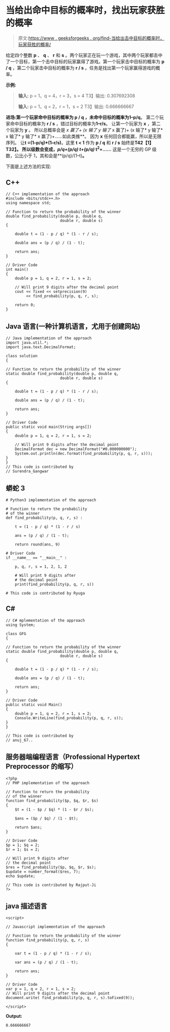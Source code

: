 # 当给出命中目标的概率时，找出玩家获胜的概率

> 原文:[https://www . geeksforgeeks . org/find-当给出击中目标的概率时，玩家获胜的概率/](https://www.geeksforgeeks.org/find-probability-that-a-player-wins-when-probabilities-of-hitting-the-target-are-given/)

给定四个整数 **p** 、 **q** 、 **r** 和 **s** 。两个玩家正在玩一个游戏，其中两个玩家都击中了一个目标，第一个击中目标的玩家赢得了游戏。第一个玩家击中目标的概率为 **p / q** ，第二个玩家击中目标的概率为 **r / s** 。任务是找出第一个玩家赢得游戏的概率。

**示例:**

> **输入:** p = 1，q = 4，r = 3，s = 4
> T3】输出: 0.307692308
> 
> **输入:** p = 1，q = 2，r = 1，s = 2
> T3】输出: 0.666666667

**进场:**第一个玩家命中目标的概率为 **p / q** ，未命中目标的概率为**1–p/q**。
第二个玩家命中目标的概率为 **r / s** ，错过目标的概率为**1–r/s**。
让第一个玩家为 **x** ，第二个玩家为 **y** 。
所以总概率会是 **x 赢了+ (x 输了* y 输了* x 赢了)+ (x 输了* y 输了* x 输了* y 输了* x 赢了)+……如此类推**。
因为 **x** 任何回合都能赢，所以是无限序列。
让**t =(1–p/q)*(1–r/s)**。这里 **t < 1** 作为 **p / q** 和 **r / s** 始终是**T42【1】T32】。
所以级数会变成，**p/q+(p/q)* t+(p/q)* t<sup>2</sup>+……**
这是一个无穷的 GP 级数，公比小于 1，其和会是**(p/q)/(1–t)**。**

下面是上述方法的实现:

## C++

```
// C++ implementation of the approach
#include <bits/stdc++.h>
using namespace std;

// Function to return the probability of the winner
double find_probability(double p, double q,
                        double r, double s)
{

    double t = (1 - p / q) * (1 - r / s);

    double ans = (p / q) / (1 - t);

    return ans;
}

// Driver Code
int main()
{
    double p = 1, q = 2, r = 1, s = 2;

    // Will print 9 digits after the decimal point
    cout << fixed << setprecision(9)
         << find_probability(p, q, r, s);

    return 0;
}
```

## Java 语言(一种计算机语言，尤用于创建网站)

```
// Java implementation of the approach
import java.util.*;
import java.text.DecimalFormat;

class solution
{

// Function to return the probability of the winner
static double find_probability(double p, double q,
                        double r, double s)
{

    double t = (1 - p / q) * (1 - r / s);

    double ans = (p / q) / (1 - t);

    return ans;
}

// Driver Code
public static void main(String args[])
{
    double p = 1, q = 2, r = 1, s = 2;

    // Will print 9 digits after the decimal point
    DecimalFormat dec = new DecimalFormat("#0.000000000");
    System.out.println(dec.format(find_probability(p, q, r, s)));
}
}
// This code is contributed by
// Surendra_Gangwar
```

## 蟒蛇 3

```
# Python3 implementation of the approach

# Function to return the probability
# of the winner
def find_probability(p, q, r, s) :

    t = (1 - p / q) * (1 - r / s)

    ans = (p / q) / (1 - t);

    return round(ans, 9)

# Driver Code
if __name__ == "__main__" :

    p, q, r, s = 1, 2, 1, 2

    # Will print 9 digits after
    # the decimal point
    print(find_probability(p, q, r, s))

# This code is contributed by Ryuga
```

## C#

```
// C# mplementation of the approach
using System;

class GFG
{

// Function to return the probability of the winner
static double find_probability(double p, double q,
                        double r, double s)
{

    double t = (1 - p / q) * (1 - r / s);

    double ans = (p / q) / (1 - t);

    return ans;
}

// Driver Code
public static void Main()
{
    double p = 1, q = 2, r = 1, s = 2;
    Console.WriteLine(find_probability(p, q, r, s));
}
}

// This code is contributed by
// anuj_67..
```

## 服务器端编程语言（Professional Hypertext Preprocessor 的缩写）

```
<?php
// PHP implementation of the approach

// Function to return the probability
// of the winner
function find_probability($p, $q, $r, $s)
{
    $t = (1 - $p / $q) * (1 - $r / $s);

    $ans = ($p / $q) / (1 - $t);

    return $ans;
}

// Driver Code
$p = 1; $q = 2;
$r = 1; $s = 2;

// Will print 9 digits after
// the decimal point
$res = find_probability($p, $q, $r, $s);
$update = number_format($res, 7);
echo $update;

// This code is contributed by Rajput-Ji
?>
```

## java 描述语言

```
<script>

// Javascript implementation of the approach

// Function to return the probability of the winner
function find_probability(p, q, r, s)
{

    var t = (1 - p / q) * (1 - r / s);

    var ans = (p / q) / (1 - t);

    return ans;
}

// Driver Code
var p = 1, q = 2, r = 1, s = 2;
// Will print 9 digits after the decimal point
document.write( find_probability(p, q, r, s).toFixed(9));

</script>
```

**Output:** 

```
0.666666667
```